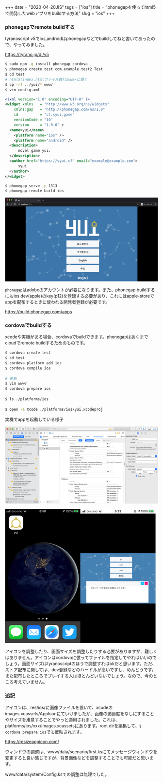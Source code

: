 +++
date = "2020-04-20JIS"
tags = ["ios"]
title = "phonegapを使ってhtml5で開発したwebアプリをbuildする方法"
slug = "ios"
+++

### phonegapでremote buildする

tyranoscript v5でios,androidはphonegapなどでbuildしてねと書いてあったので、やってみました。

https://tyrano.jp/dl/v5

```sh
$ sudo npm -g install phonegap cordova
$ phonegap create test com.example.test2 Test
$ cd test
# html5(index.htmlファイル群)はwww/に置く
$ cp -rf ../yui/* www/
$ vim config.xml
```

```xml:config.xml
<?xml version="1.0" encoding="UTF-8" ?>
<widget xmlns   = "http://www.w3.org/ns/widgets"
    xmlns:gap   = "http://phonegap.com/ns/1.0"
    id          = "cf.syui.game"
    versionCode = "10"
    version     = "1.0.0" >
  <name>yui</name>
	<platform name="ios" />
	<platform name="android" />
  <description>
      novel game yui.
  </description>
  <author href="https://syui.cf" email="example@example.com">
      syui
  </author>
</widget>
```

```sh
$ phonegap serve -p 1313
$ phonegap remote build ios
```

![](https://github.com/syui/mstdn.page/raw/master/img/mastodon/media_attachments/files/000/000/002/small/0c0180e07bd8937c.png)

`phonegap`はadobeのアカウントが必要になります。また、phonegap buildするにもios dev(apple)のkey(p12)を登録する必要があり、これにはapple-storeでappを配布するときに使われる開発者登録が必要です。

https://build.phonegap.com/apps

### cordovaでbuildする

xcodeや実機がある場合、cordovaでbuildできます。phonegapはあくまでcloudでremote buildするためのものです。

```sh
$ cordova create test
$ cd test
$ cordova platform add ios
$ cordova compile ios

# 更新
$ vim www/
$ cordova prepare ios

$ ls ./platforms/ios

$ open -a Xcode ./platforms/ios/yui.xcodeproj
```

実機でappを起動している様子

![](https://github.com/syui/mstdn.page/raw/master/img/mastodon/media_attachments/files/000/000/004/small/e78eaaff5970b71e.png)

![](https://github.com/syui/mstdn.page/raw/master/img/mastodon/media_attachments/files/000/000/005/small/93344400c1fa81bf.png)

アイコンを調整したり、画面サイズを調整したりする必要がありますが、難しくはありません。アイコンはcordovaに倣ってファイルを指定してやればいいのでしょう。画面サイズはtyranoscriptのほうで調整すればokだと思います。ただ、ストア配布に関しては、dev登録などのハードルが高いですし、めんどうです。また配布したところでプレイする人はほとんどいないでしょう。なので、今のところ考えていません。

### 追記 

アイコンは、res/ios/に画像ファイルを置いて、xcodeのimages.xcassets/AppIconにていけましたが、画像の透過度をなしにすることやサイズを用意することでやっと適用されました。これは、platforms/ios/xxx/images.xcassetsにあります。root dirを編集して、`$ cordova prepare ios`でも反映されます。

https://resizeappicon.com/

ウィンドウの調整は、www/data/scenario/first.ksにてメッセージウィンドウを変更すると良い感じですが、背景画像などを調整することでも可能だと思います。

www/data/system/Config.ksでの調整は無理でした。

